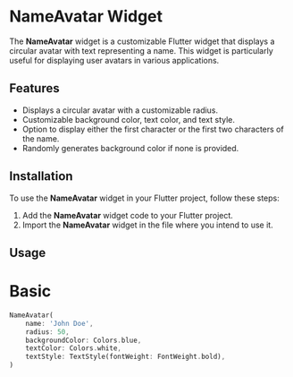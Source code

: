 # NameAvatar Widget

The **NameAvatar** widget is a customizable Flutter widget that displays a circular avatar with text representing a name. This widget is particularly useful for displaying user avatars in various applications.

## Features

- Displays a circular avatar with a customizable radius.
- Customizable background color, text color, and text style.
- Option to display either the first character or the first two characters of the name.
- Randomly generates background color if none is provided.

## Installation

To use the **NameAvatar** widget in your Flutter project, follow these steps:

1. Add the **NameAvatar** widget code to your Flutter project.
2. Import the **NameAvatar** widget in the file where you intend to use it.

## Usage

# Basic
```dart
NameAvatar(
    name: 'John Doe',
    radius: 50,
    backgroundColor: Colors.blue,
    textColor: Colors.white,
    textStyle: TextStyle(fontWeight: FontWeight.bold),
)





